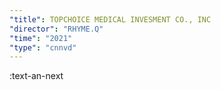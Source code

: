 ```yaml
---
"title": TOPCHOICE MEDICAL INVESMENT CO., INC
"director": "RHYME.Q"
"time": "2021"
"type": "cnnvd"
---
```


:text-an-next